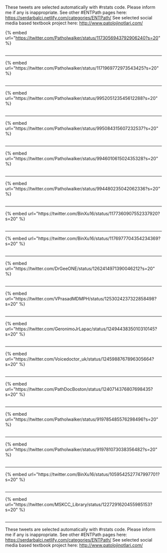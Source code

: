 

These tweets are selected automatically with #rstats code. Please inform me if any is inappropriate.
See other #ENTPath pages here: https://serdarbalci.netlify.com/categories/ENTPath/ 
See selected social media based textbook project here: http://www.patolojinotlari.com/

{% embed url="https://twitter.com/Patholwalker/status/1173056943792906240?s=20" %}<br>
<br>
<hr>
{% embed url="https://twitter.com/Patholwalker/status/1171969772973543425?s=20" %}<br>
<br>
<hr>
{% embed url="https://twitter.com/Patholwalker/status/995205123545612288?s=20" %}<br>
<br>
<hr>
{% embed url="https://twitter.com/Patholwalker/status/995084315607232537?s=20" %}<br>
<br>
<hr>
{% embed url="https://twitter.com/Patholwalker/status/994601061502435328?s=20" %}<br>
<br>
<hr>
{% embed url="https://twitter.com/Patholwalker/status/994480235042062336?s=20" %}<br>
<br>
<hr>
{% embed url="https://twitter.com/BinXu16/status/1177360907552337920?s=20" %}<br>
<br>
<hr>
{% embed url="https://twitter.com/BinXu16/status/1176977704354234369?s=20" %}<br>
<br>
<hr>
{% embed url="https://twitter.com/DrGeeONE/status/1262414971390046212?s=20" %}<br>
<br>
<hr>
{% embed url="https://twitter.com/VPrasadMDMPH/status/1253024237322858498?s=20" %}<br>
<br>
<hr>
{% embed url="https://twitter.com/GeronimoJrLapac/status/1249443835010310145?s=20" %}<br>
<br>
<hr>
{% embed url="https://twitter.com/Voicedoctor_uk/status/1245988767896305664?s=20" %}<br>
<br>
<hr>
{% embed url="https://twitter.com/PathDocBoston/status/1240714376807698435?s=20" %}<br>
<br>
<hr>
{% embed url="https://twitter.com/Patholwalker/status/919785485576298496?s=20" %}<br>
<br>
<hr>
{% embed url="https://twitter.com/Patholwalker/status/919781073038356482?s=20" %}<br>
<br>
<hr>
{% embed url="https://twitter.com/BinXu16/status/1059542527747997701?s=20" %}<br>
<br>
<hr>
{% embed url="https://twitter.com/MSKCC_Library/status/1227291620455985153?s=20" %}<br>
<br>
<hr>


These tweets are selected automatically with #rstats code. Please inform me if any is inappropriate.
See other #ENTPath pages here: https://serdarbalci.netlify.com/categories/ENTPath/ 
See selected social media based textbook project here: http://www.patolojinotlari.com/
